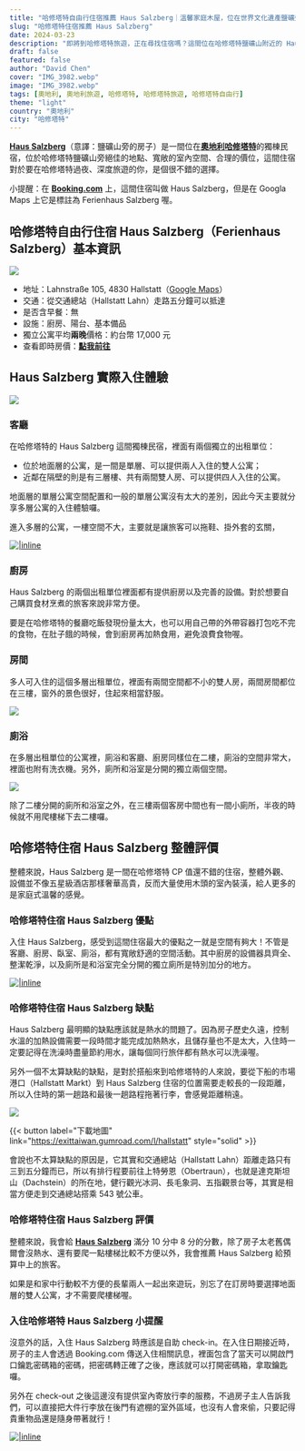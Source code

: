 ```yaml
---
title: "哈修塔特自由行住宿推薦 Haus Salzberg｜溫馨家庭木屋，位在世界文化遺產鹽礦旁的住宿選擇"
slug: "哈修塔特住宿推薦 Haus Salzberg"
date: 2024-03-23
description: "即將到哈修塔特旅遊，正在尋找住宿嗎？這間位在哈修塔特鹽礦山附近的 Haus Salzberg，擁有寬敞空間，價格合理，對於多人同行的旅人，是個值得考慮的選擇。"
draft: false
featured: false
author: "David Chen"
cover: "IMG_3982.webp"
image: "IMG_3982.webp"
tags: [奧地利, 奧地利旅遊, 哈修塔特, 哈修塔特旅遊, 哈修塔特自由行]
theme: "light"
country: "奧地利"
city: "哈修塔特"
---
```


[**Haus Salzberg**](https://www.booking.com/hotel/at/ferienhaus-salzberg.xt.html?aid=7956794&no_rooms=1&group_adults=2)（意譯：鹽礦山旁的房子）是一間位在[**奧地利哈修塔特**](/posts/哈修塔特自由行)的獨棟民宿，位於哈修塔特鹽礦山旁絕佳的地點、寬敞的室內空間、合理的價位，這間住宿對於要在哈修塔特過夜、深度旅遊的你，是個很不錯的選擇。

小提醒：在 [**Booking.com**](https://www.booking.com/hotel/at/ferienhaus-salzberg.xt.html?aid=7956794&no_rooms=1&group_adults=2) 上，這間住宿叫做 Haus Salzberg，但是在 Googla Maps 上它是標註為 Ferienhaus Salzberg 喔。

## 哈修塔特自由行住宿 Haus Salzberg（Ferienhaus Salzberg）基本資訊

![](IMG_3982.webp)

- 地址：Lahnstraße 105, 4830 Hallstatt（[Google Maps](https://maps.app.goo.gl/Kjx9VZepwX9ujWnb9)）
- 交通：從交通總站（Hallstatt Lahn）走路五分鐘可以抵達
- 是否含早餐：無
- 設施：廚房、陽台、基本備品
- 獨立公寓平均**兩晚**價格：約台幣 17,000 元
- 查看即時房價：**[點我前往](https://www.booking.com/hotel/at/ferienhaus-salzberg.xt.html?aid=7956794&no_rooms=1&group_adults=2)**

## Haus Salzberg 實際入住體驗

![](IMG_3979.webp)

### 客廳

在哈修塔特的 Haus Salzberg 這間獨棟民宿，裡面有兩個獨立的出租單位：
- 位於地面層的公寓，是一間是單層、可以提供兩人入住的雙人公寓；
- 近鄰在隔壁的則是有三層樓、共有兩間雙人房、可以提供四人入住的公寓。

地面層的單層公寓空間配置和一般的單層公寓沒有太大的差別，因此今天主要就分享多層公寓的入住體驗囉。

進入多層的公寓，一樓空間不大，主要就是讓旅客可以拖鞋、掛外套的玄關，

[![|inline](hotel-banner.webp)](https://l.exittaiwan.com/book-a-hotel)

### 廚房

Haus Salzberg 的兩個出租單位裡面都有提供廚房以及完善的設備。對於想要自己購買食材烹煮的旅客來說非常方便。

要是在哈修塔特的餐廳吃飯發現份量太大，也可以用自己帶的外帶容器打包吃不完的食物，在肚子餓的時候，會到廚房再加熱食用，避免浪費食物喔。

### 房間

多人可入住的這個多層出租單位，裡面有兩間空間都不小的雙人房，兩間房間都位在三樓，窗外的景色很好，住起來相當舒服。

![](IMG_3860.webp)

### 廁浴

在多層出租單位的公寓裡，廁浴和客廳、廚房同樣位在二樓，廁浴的空間非常大，裡面也附有洗衣機。另外，廁所和浴室是分開的獨立兩個空間。

![](IMG_3859.webp)

除了二樓分開的廁所和浴室之外，在三樓兩個客房中間也有一間小廁所，半夜的時候就不用爬樓梯下去二樓囉。

## 哈修塔特住宿 Haus Salzberg 整體評價

整體來說，Haus Salzberg 是一間在哈修塔特 CP 值還不錯的住宿，整體外觀、設備並不像五星級酒店那樣奢華高貴，反而大量使用木頭的室內裝潢，給人更多的是家庭式溫馨的感覺。

### 哈修塔特住宿 Haus Salzberg 優點

入住 Haus Salzberg，感受到這間住宿最大的優點之一就是空間有夠大！不管是客廳、廚房、臥室、廁浴，都有寬敞舒適的空間活動。其中廚房的設備器具齊全、整潔乾淨，以及廁所是和浴室完全分開的獨立廁所是特別加分的地方。

[![|inline](hotel-banner.webp)](https://l.exittaiwan.com/book-a-hotel)

### 哈修塔特住宿 Haus Salzberg 缺點

Haus Salzberg 最明顯的缺點應該就是熱水的問題了。因為房子歷史久遠，控制水溫的加熱設備需要一段時間才能完成加熱熱水，且儲存量也不是太大，入住時一定要記得在洗澡時盡量節約用水，讓每個同行旅伴都有熱水可以洗澡喔。

另外一個不太算缺點的缺點，是對於搭船來到哈修塔特的人來說，要從下船的市場港口（Hallstatt Markt）到 Haus Salzberg 住宿的位置需要走較長的一段距離，所以入住時的第一趟路和最後一趟路程拖著行李，會感覺距離稍遠。

![](hallstatt-am-see.webp)

{{< button label="下載地圖" link="https://exittaiwan.gumroad.com/l/hallstatt" style="solid" >}}

會說也不太算缺點的原因是，它其實和交通總站（Hallstatt Lahn）距離走路只有三到五分鐘而已，所以有排行程要前往上特勞恩（Obertraun），也就是達克斯坦山（Dachstein）的所在地，健行觀光冰洞、長毛象洞、五指觀景台等，其實是相當方便走到交通總站搭乘 543 號公車。

### 哈修塔特住宿 Haus Salzberg 評價

整體來說，我會給 [**Haus Salzberg**](https://www.booking.com/hotel/at/ferienhaus-salzberg.xt.html?aid=7956794&no_rooms=1&group_adults=2) 滿分 10 分中 8 分的分數，除了房子太老舊偶爾會沒熱水、還有要爬一點樓梯比較不方便以外，我會推薦 Haus Salzberg 給預算中上的旅客。

如果是和家中行動較不方便的長輩兩人一起出來遊玩，別忘了在訂房時要選擇地面層的雙人公寓，才不需要爬樓梯喔。

### 入住哈修塔特 Haus Salzberg 小提醒

沒意外的話，入住 Haus Salzberg 時應該是自助 check-in。在入住日期接近時，房子的主人會透過 Booking.com 傳送入住相關訊息，裡面包含了當天可以開啟門口鑰匙密碼箱的密碼，把密碼轉正確了之後，應該就可以打開密碼箱，拿取鑰匙囉。

另外在 check-out 之後這邊沒有提供室內寄放行李的服務，不過房子主人告訴我們，可以直接把大件行李放在後門有遮棚的室外區域，也沒有人會來偷，只要記得貴重物品還是隨身帶著就行！

[![|inline](hotel-banner.webp)](https://l.exittaiwan.com/book-a-hotel)
